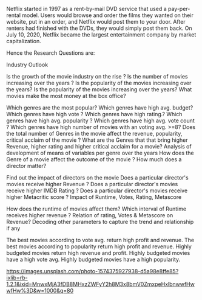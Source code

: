 Netflix started in 1997 as a rent-by-mail DVD service that used a pay-per-rental model. Users would browse and order the films they wanted on their website, put in an order, and Netflix would post them to your door. After renters had finished with the DVDs, they would simply post them back. On July 10, 2020, Netflix became the largest entertainment company by market capitalization.


Hence the Research Questions are:

Industry Outlook

Is the growth of the movie industry on the rise ?
Is the number of movies increasing over the years ?
Is the popularity of the movies increasing over the years?
Is the popularity of the movies increasing over the years?
What movies make the most money at the box office?

Which genres are the most popular?
Which genres have high avg. budget?
Which genres have high vote ?
Which genres have high rating.?
Which genres have high avg. popularity ?
Which genres have high avg. vote count ?
Which genres have high number of movies with an voting avg. >=8?
Does the total number of Genres in the movie affect the revenue, popularity, critical acclaim of the movie ?
What are the Genres that that bring higher Revenue, higher rating and higher critical acclaim for a movie?
Analysis of development of means of variables per genre over the years
How does the Genre of a movie affect the outcome of the movie ?
How much does a director matter?

Find out the impact of directors on the movie
Does a particular director's movies receive higher Revenue ?
Does a particular director's movies receive higher IMDB Rating ?
Does a particular director's movies receive higher Metacritic score ?
Impact of Runtime, Votes, Rating, Metascore

How does the runtime of movies affect them?
Which interval of Runtime receives higher revenue ?
Relation of rating, Votes & Metascore on Revenue?
Decoding other parameters to capture the trend and relationship if any

The best movies according to vote avg. return high profit and revenue.
The best movies according to popularity return high profit and revenue.
Highly budgeted movies return high revenue and profit.
Highly budgeted movies have a high vote avg.
Highly budgeted movies have a high popularity.

https://images.unsplash.com/photo-1574375927938-d5a98e8ffe85?ixlib=rb-1.2.1&ixid=MnwxMjA3fDB8MHxzZWFyY2h8M3x8bmV0ZmxpeHxlbnwwfHwwfHw%3D&w=1000&q=80


